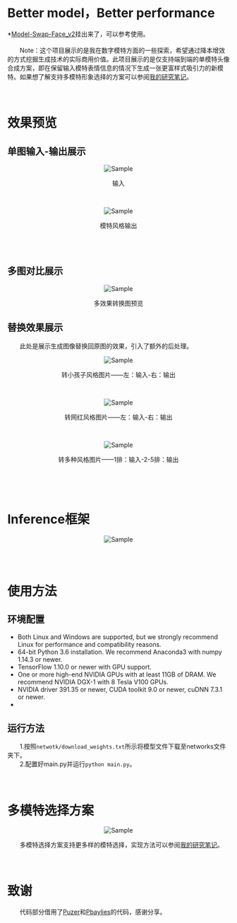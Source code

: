 # Better model，Better performance
*<a href='https://github.com/a312863063/Model-Swap-Face_v2'>Model-Swap-Face_v2</a>挂出来了，可以参考使用。
<br /><br />
&emsp;&emsp;Note：这个项目展示的是我在数字模特方面的一些探索，希望通过降本增效的方式挖掘生成技术的实际商用价值。此项目展示的是仅支持端到端的单模特头像合成方案，即在保留输入模特表情信息的情况下生成一张更富样式吸引力的新模特。如果想了解支持多模特形象选择的方案可以参阅<a href='http://www.seeprettyface.com/research_notes.html'>我的研究笔记</a>。<br />
<br /><br />
# 效果预览
## 单图输入-输出展示
<p align="center">
	<img src="https://github.com/a312863063/Model-Swap-Face/blob/main/pics/single_input.png" alt="Sample">
</p>
<p align="center">输入</p><br/>
<p align="center">
	<img src="https://github.com/a312863063/Model-Swap-Face/blob/main/pics/single_output.png" alt="Sample">
</p>
<p align="center">模特风格输出</p><br/><br/>

## 多图对比展示
<p align="center">
	<img src="https://github.com/a312863063/Model-Swap-Face/blob/main/pics/preview.jpg" alt="Sample">
</p>
<p align="center">多效果转换图预览</p>

## 替换效果展示
&emsp;&emsp;此处是展示生成图像替换回原图的效果，引入了额外的后处理。<br/>
<p align="center">
	<img src="https://github.com/a312863063/Model-Swap-Face/blob/main/pics/example_2kids.jpg" alt="Sample">
</p>
<p align="center">转小孩子风格图片——左：输入-右：输出</p><br/>
<p align="center">
	<img src="https://github.com/a312863063/Model-Swap-Face/blob/main/pics/example_2wanghong.png" alt="Sample">
</p>
<p align="center">转网红风格图片——左：输入-右：输出</p><br/>
<p align="center">
	<img src="https://github.com/a312863063/Model-Swap-Face/blob/main/pics/examples_mix.jpg" alt="Sample">
</p>
<p align="center">转多种风格图片——1排：输入-2-5排：输出</p><br/>
<br /><br />

# Inference框架
<p align="center">
	<img src="https://github.com/a312863063/Model-Swap-Face/blob/main/pics/architecture.png" alt="Sample">
</p>
<br /><br />

# 使用方法

## 环境配置
* Both Linux and Windows are supported, but we strongly recommend Linux for performance and compatibility reasons.
* 64-bit Python 3.6 installation. We recommend Anaconda3 with numpy 1.14.3 or newer.
* TensorFlow 1.10.0 or newer with GPU support.
* One or more high-end NVIDIA GPUs with at least 11GB of DRAM. We recommend NVIDIA DGX-1 with 8 Tesla V100 GPUs.
* NVIDIA driver 391.35 or newer, CUDA toolkit 9.0 or newer, cuDNN 7.3.1 or newer.
* 
## 运行方法
&emsp;&emsp;1.按照```netwotk/download_weights.txt```所示将模型文件下载至networks文件夹下。<br />
&emsp;&emsp;2.配置好main.py并运行```python main.py```。<br />
<br /><br />

# 多模特选择方案
<p align="center">
	<img src="https://github.com/a312863063/Model-Swap-Face/blob/main/pics/multi-model-solution.png" alt="Sample">
</p>
&emsp;&emsp;多模特选择方案支持更多样的模特选择，实现方法可以参阅<a href='http://www.seeprettyface.com/research_notes.html'>我的研究笔记</a>。<br />
<br /><br />


# 致谢
&emsp;&emsp;代码部分借用了<a href='https://github.com/Puzer/stylegan-encoder'>Puzer</a>和<a href='https://github.com/pbaylies/stylegan-encoder'>Pbaylies</a>的代码，感谢分享。<br />
<br /><br />
